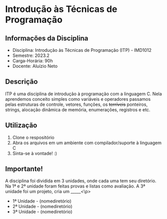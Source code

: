 # Introdução às Técnicas de Programação
<!DOCTYPE html>
<html>
  <head>
    <meta charset="UTF-8"/>
  </head>

  <body>
    <h2>Informações da Disciplina</h2>
    <ul>
      <li>Disciplina: Introdução às Técnicas de Programação (ITP) - IMD1012</li>
      <li>Semestre: 2023.2</li>
      <li>Carga-Horária: 90h</li>
      <li>Docente: Aluízio Neto</li>
    </ul>
    <h2>Descrição</h2>
    <p>ITP é uma disciplina de introdução à programação com a linguagem C. Nela aprendemos conceito simples como variáveis e operadores
    passamos pelas estruturas de controle, vetores, funções, os <s>terríveis</s> ponteiros, strings, alocação dinâmica de memória, enumerações, registros e etc. </p>
    <h2>Utilização</h2>
      <ol>
        <li>Clone o respositório</li>
        <li>Abra os arquivos em um ambiente com compilador/suporte à linguagem C</li>
        <li>Sinta-se à vontade! :)</li>
      </ol>
    <h2>Importante!</h2>
      <p>A disciplina foi dividida em 3 unidades, onde cada uma tem seu diretório. Na 1ª e 2ª unidade foram feitas provas e listas como avaliação. A 3ª unidade foi um projeto, cria um _____<\p>
      <ul>
        <li>1ª Unidade - (nomediretório)</li>
        <li>2ª Unidade - (nomediretório)</li>
        <li>3ª Unidade - (nomediretório)</li>
      </ul>
  </body>
</html>
